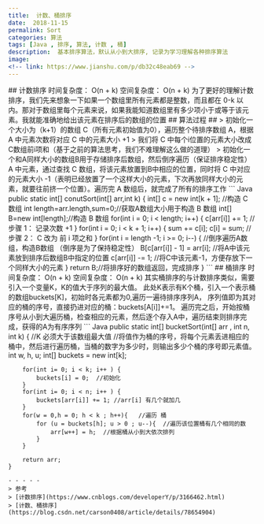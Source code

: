 ```yaml
---
title:  计数、桶排序
date:  2018-11-15
permalink: Sort
categories: 算法 
tags: [Java , 排序, 算法, 计数 , 桶]
description:  基本排序算法，默认从小到大排序, 记录为学习理解各种排序算法
image: 
<!-- link: https://www.jianshu.com/p/db32c48eab69 -->
---
```

<p class="description"></p>
## 计数排序
时间复杂度： O(n + k)
空间复杂度： O(n + k)
为了更好的理解计数排序，我们先来想象一下如果一个数组里所有元素都是整数，而且都在 0-k 以内。那对于数组里每个元素来说，如果我能知道数组里有多少项小于或等于该元素。我就能准确地给出该元素在排序后的数组的位置
## 算法过程 ##
> 初始化一个大小为（k+1）的数组 C（所有元素初始值为0），遍历整个待排序数组 A，根据 A 中元素次数将对应 C 中的元素大小 +1
> 我们将 C 中每个i位置的元素大小改成C数组前i项和（基于之前的算法思考，我们不难理解这么做的道理）
> 初始化一个和A同样大小的数组B用于存储排序后数组，然后倒序遍历（保证排序稳定性） A 中元素，通过查找 C 数组，将该元素放置到B中相应的位置，同时将 C 中对应的元素大小 -1（表明已经放置了一个这样大小的元素，下次再放同样大小的元素，就要往前挤一个位置）。遍历完 A 数组后，就完成了所有的排序工作
<!-- more -->
``` Java
public static int[]  conutSort(int[] arr,int k) {
        int[] c = new int[k + 1]; //构造 C 数组
        int length=arr.length,sum=0;//获取A数组大小用于构造 B 数组
        int[] B=new int[length];//构造 B 数组
        for(int i = 0; i < length; i++) {
            c[arr[i]] +=  1; // 步骤 1：  记录次数 +1
        }
        for(int i = 0; i < k + 1; i++) {
            sum += c[i];
            c[i] = sum;  //步骤 2： C 改为 前 i 项之和
        }
        for(int i = length -1; i >= 0; i--) { //倒序遍历A数组，构造B数组 （倒序是为了保持稳定性）
            B[c[arr[i]] - 1] = arr[i];  //将A中该元素放到排序后数组B中指定的位置
            c[arr[i]] -= 1; //将C中该元素-1，方便存放下一个同样大小的元素
        }
        return B;//将排序好的数组返回，完成排序
    }
```
## 桶排序
时间复杂度： O(n + k)
空间复杂度： O(n + k)
其实桶排序的与计数排序类似，需要引入一个变量K，K的值大于序列的最大值。
此处K表示有K个桶，引入一个表示桶的数组buckets[K]，初始时各元素都为0,遍历一遍待排序序列A，
序列值即为其对应的桶的序号，直接扔进对应的桶：buckets[A[i]]+=1。
 遍历完之后，开始按桶序号从小到大遍历桶，检查相应的元素，然后逐个存入A中，遍历结束则排序完成，获得的A为有序序列
``` Java
public static  int[] bucketSort(int[] arr , int n, int k) { //K 必须大于该数组最大值
        //将值作为桶的序号，将每个元素丢进相应的桶中，然后进行遍历桶，当桶的数字为多少时，则输出多少个桶的序号即元素值。
        int w, h, u;
        int[] buckets = new int[k];

        for(int i= 0; i < k; i++ ) {
            buckets[i] = 0;  //初始化
        }
        for(int i= 0; i < n; i++ ) {
            buckets[arr[i]] += 1; //arr[i] 有几个就加几
        }
        for(w = 0,h = 0; h < k ; h++){   //遍历 桶
            for (u = buckets[h]; u > 0 ; u--){  //遍历该位置桶有几个相同的数
                arr[w++] = h;  //根据桶从小到大依次排列
            }
        }

        return arr;
    }
```
- - - - -
> 参考
> [计数排序](https://www.cnblogs.com/developerY/p/3166462.html)
> [计数、桶排序](https://blog.csdn.net/carson0408/article/details/78654904)
